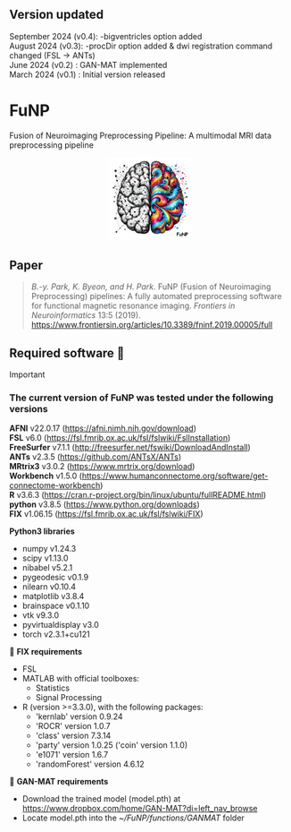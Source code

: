 ## Version updated 
September 2024 (v0.4): -bigventricles option added \
August 2024 (v0.3): -procDir option added & dwi registration command changed (FSL -> ANTs) \
June 2024 (v0.2)  : GAN-MAT implemented \
March 2024 (v0.1) : Initial version released 

# FuNP
Fusion of Neuroimaging Preprocessing Pipeline: A multimodal MRI data preprocessing pipeline
<p align="center"><img width="30%" src="https://github.com/CAMIN-neuro/FuNP/blob/main/FuNP_icon.jpg"/>

## Paper
> *B.-y. Park, K. Byeon, and H. Park.* FuNP (Fusion of Neuroimaging Preprocessing) pipelines: A fully automated preprocessing software for functional magnetic resonance imaging. *Frontiers in Neuroinformatics* 13:5 (2019). \
https://www.frontiersin.org/articles/10.3389/fninf.2019.00005/full

## Required software :eyes:
> [!IMPORTANT] 
>  
> ### The current version of FuNP was tested under the following versions
> **AFNI** v22.0.17 (https://afni.nimh.nih.gov/download) \
> **FSL** v6.0 (https://fsl.fmrib.ox.ac.uk/fsl/fslwiki/FslInstallation) \
> **FreeSurfer** v7.1.1 (http://freesurfer.net/fswiki/DownloadAndInstall) \
> **ANTs** v2.3.5 (https://github.com/ANTsX/ANTs) \
> **MRtrix3** v3.0.2 (https://www.mrtrix.org/download) \
> **Workbench** v1.5.0 (https://www.humanconnectome.org/software/get-connectome-workbench) \
> **R** v3.6.3 (https://cran.r-project.org/bin/linux/ubuntu/fullREADME.html) \
> **python** v3.8.5 (https://www.python.org/downloads) \
> **FIX** v1.06.15 (https://fsl.fmrib.ox.ac.uk/fsl/fslwiki/FIX) 
> 
> **Python3 libraries**
> * numpy v1.24.3
> * scipy v1.13.0
> * nibabel v5.2.1
> * pygeodesic v0.1.9
> * nilearn v0.10.4
> * matplotlib v3.8.4
> * brainspace v0.1.10
> * vtk v9.3.0
> * pyvirtualdisplay v3.0
> * torch v2.3.1+cu121
> 
> :triangular_flag_on_post: **FIX requirements** 
> * FSL
> * MATLAB with official toolboxes:
>   * Statistics
>   * Signal Processing 
> * R (version >=3.3.0), with the following packages:
>   * 'kernlab' version 0.9.24 
>   * 'ROCR' version 1.0.7 
>   * 'class' version 7.3.14
>   * 'party' version 1.0.25 ('coin' version 1.1.0)
>   * 'e1071' version 1.6.7 
>   * 'randomForest' version 4.6.12
> 
> :triangular_flag_on_post: **GAN-MAT requirements**
> * Download the trained model (model.pth) at https://www.dropbox.com/home/GAN-MAT?di=left_nav_browse
> * Locate model.pth into the *~/FuNP/functions/GANMAT* folder
